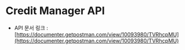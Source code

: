 # Credit Manager API

- API 문서 링크 : [https://documenter.getpostman.com/view/10093980/TVRhcpMU](https://documenter.getpostman.com/view/10093980/TVRhcpMU)
